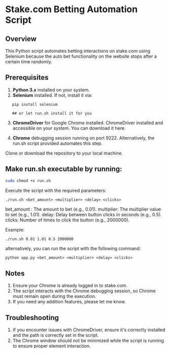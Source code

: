 # Stake.com Betting Automation Script

## Overview

This Python script automates betting interactions on stake.com using Selenium because the auto bet functionality on the website stops after a certain time randomly.

## Prerequisites

1. **Python 3.x** installed on your system.
2. **Selenium** installed. If not, install it via:

```
   pip install selenium

   ## or let run.sh install it for you
```

3. **ChromeDriver** for Google Chrome installed.
   ChromeDriver installed and accessible on your system. You can download it here.

4. **Chrome** debugging session running on port 9222. Alternatively, the run.sh script provided automates this step.

Clone or download the repository to your local machine.

## Make run.sh executable by running:

```bash
sudo chmod +x run.sh
```

Execute the script with the required parameters:

```
./run.sh <bet_amount> <multiplier> <delay> <clicks>
```

bet_amount : The amount to bet (e.g., 0.01).
multiplier: The multiplier value to set (e.g., 1.01).
delay: Delay between button clicks in seconds (e.g., 0.5).
clicks: Number of times to click the button (e.g., 2000000).

Example:

```bash
./run.sh 0.01 1.01 0.5 2000000
```

alternatively, you can run the script with the following command:

```
python app.py <bet_amount> <multiplier> <delay> <clicks>
```

## Notes

1. Ensure your Chrome is already logged in to stake.com.
2. The script interacts with the Chrome debugging session, so Chrome must remain open during the execution.
3. If you need any addition features, please let me know.

## Troubleshooting

1. If you encounter issues with ChromeDriver, ensure it's correctly installed and the path is correctly set in the script.
2. The Chrome window should not be minimized while the script is running to ensure proper element interaction.
